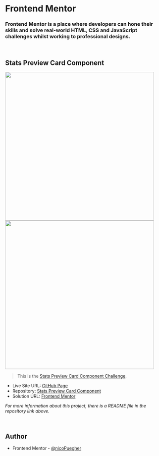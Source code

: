 # Frontend Mentor

### Frontend Mentor is a place where developers can hone their skills and solve real-world HTML, CSS and JavaScript challenges whilst working to professional designs.

<br />

## Stats Preview Card Component

<img src="https://res.cloudinary.com/dz209s6jk/image/upload/v1618491772/Challenges/t26y9p3veejvbc9biv3f.jpg" width="480"><img src="https://res.cloudinary.com/dz209s6jk/image/upload/v1618491772/Challenges/zndkz1bimmoqwh7mzcmm.jpg" width="480">

> This is the [Stats Preview Card Component Challenge](https://www.frontendmentor.io/challenges/stats-preview-card-component-8JqbgoU62).

- Live Site URL: [GitHub Page](https://nicopuegher.github.io/frontend-mentor/stats-preview-card/)
- Repository: [Stats Preview Card Component](https://github.com/nicoPuegher/frontend-mentor/tree/main/stats-preview-card)
- Solution URL: [Frontend Mentor](https://your-solution-url.com)

*For more information about this project, there is a README file in the repository link above.*

<br />

## Author

- Frontend Mentor - [@nicoPuegher](https://www.frontendmentor.io/profile/nicoPuegher)
